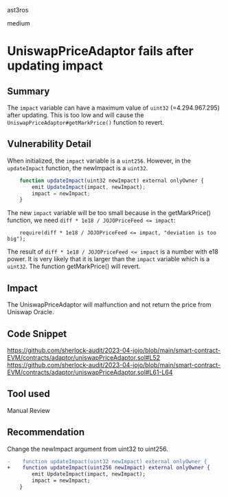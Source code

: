 ast3ros

medium

# UniswapPriceAdaptor fails after updating impact

## Summary

The `impact` variable can have a maximum value of `uint32` (=4.294.967.295) after updating. This is too low and will cause the `UniswapPriceAdaptor#getMarkPrice()` function to revert.

## Vulnerability Detail

When initialized, the `impact` variable is a `uint256`. However, in the `updateImpact` function, the newImpact is a `uint32`.

```javascript
    function updateImpact(uint32 newImpact) external onlyOwner {
        emit UpdateImpact(impact, newImpact);
        impact = newImpact;
    }
```

The new `impact` variable will be too small because in the getMarkPrice() function, we need `diff * 1e18 / JOJOPriceFeed <= impact`:
        
        require(diff * 1e18 / JOJOPriceFeed <= impact, "deviation is too big");

The result of `diff * 1e18 / JOJOPriceFeed <= impact` is a number with e18 power. It is very likely that it is larger than the `impact` variable which is a `uint32`. The function getMarkPrice() will revert.

## Impact

The UniswapPriceAdaptor will malfunction and not return the price from Uniswap Oracle.

## Code Snippet

https://github.com/sherlock-audit/2023-04-jojo/blob/main/smart-contract-EVM/contracts/adaptor/uniswapPriceAdaptor.sol#L52
https://github.com/sherlock-audit/2023-04-jojo/blob/main/smart-contract-EVM/contracts/adaptor/uniswapPriceAdaptor.sol#L61-L64

## Tool used

Manual Review

## Recommendation

Change the newImpact argument from uint32 to uint256.

```diff
-    function updateImpact(uint32 newImpact) external onlyOwner {
+    function updateImpact(uint256 newImpact) external onlyOwner {        
        emit UpdateImpact(impact, newImpact);
        impact = newImpact;
    }

```